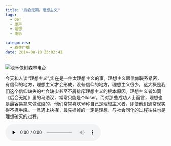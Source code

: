 ```yaml
---
title: "后会无期，理想主义"
tags:
  - OST
  - 原声
  - 理想
  - 电影

categories:
  - 森林广播
date: 2014-08-18 23:02:42
---
```


![晓禾依树森林电台](../../../images/radiocover/radio_084.jpg) 

今天和人谈“理想主义”,实在是一件太理想主义的事。理想主义跟信仰联系紧密，有信仰的地方，理想主义才会形成，没有信仰的地方，理想主义很少，这大概是我们这个信仰缺失的社会缺少甚至不屑排斥理想主义的根本原因。理想主义者如同《后会无期》里的马浩汉，常常只能是个loser。而对那些成功人士而言，理想也是最容易拿来做点缀的，他们常常喜欢号称自己是理想主义者，即便他们通常现实得不择手段。一旦遇上抉择，最先挂掉的一定是理想，与社会同化的过程往往也是理想破灭的过程。   

<audio id="audio" controls="" preload="none">
  <source id="mp3" src="http://www.coletree.com/radio/coletree_radio_084.mp3">
</audio>